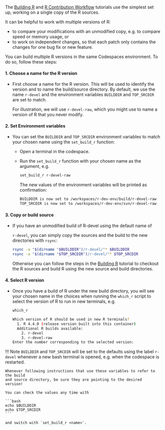 The [Building R](./building_r.md) and [R Contribution Workflow](./building_r.md)
tutorials use the simplest set up, working on a single copy of the R sources.

It can be helpful to work with multiple versions of R:

- to compare your modifications with an unmodified copy, e.g. to compare speed
    or memory usage, or
- to work on independent changes, so that each patch only contains the changes
    for one bug fix or new feature.

You can build multiple R versions in the same Codespaces environment. To do so, follow these steps:


#### 1. Choose a name for the R version
-   First choose a name for the R version. This will be used to identify
    the version and to name the build/source directory. By default, we
    use the name `r-devel` and the environment variables `BUILDDIR` and
    `TOP_SRCDIR` are set to match.


    For illustration, we will use `r-devel-raw`, which you might use to name a
    version of R that you never modify.

#### 2.  Set Environment variables
-   You can set the `BUILDDIR` and `TOP_SRCDIR` environment variables to
    match your chosen name using the `set_build_r` function:


    - Open a terminal in the codespace.

    - Run the `set_build_r` function with your chosen name as the argument, e.g.

        ```bash
        set_build_r r-devel-raw
        ```

        The new values of the environment variables will be printed as
        confirmation:

        ```bash
        BUILDDIR is now set to /workspaces/r-dev-env/build/r-devel-raw
        TOP_SRCDIR is now set to /workspaces/r-dev-env/svn/r-devel-raw
        ```

        
#### 3.  Copy or build source
-   If you have an unmodified build of R-devel using the default name of

    `r-devel`, you can simply copy the sources and the build to the new
    directories with `rsync`:

    ```bash
    rsync -a "$(dirname "$BUILDDIR")/r-devel/"* $BUILDDIR
    rsync -a "$(dirname "$TOP_SRCDIR")/r-devel/"* $TOP_SRCDIR
    ```

    Otherwise you can follow the steps in the [Building R](./building_r.md)
    tutorial to checkout the R sources and build R using the new source and
    build directories.

#### 4.  Select R version
-   Once you have a build of R under the new build directory, you will see
    your chosen name in the choices when running the `which_r` script to 
    select the version of R to run in new terminals, e.g.


    ```bash
    which_r
    ```

    ```bash
    Which version of R should be used in new R terminals?
      1. R 4.4.0 (release version built into this container)
      Additional R builds available:
        2. r-devel
        3. r-devel-raw
    Enter the number corresponding to the selected version:
    ```

<!-- markdownlint-disable MD046 -->
!!! Note
    `BUILDDIR` and `TOP_SRCDIR` will be set to the defaults using the label `r-devel`
    whenever a new bash terminal is opened, e.g. when the codespace is restarted.

    Whenever following instructions that use these variables to refer to the build
    and source directory, be sure they are pointing to the desired version!

    You can check the values any time with

    ```bash
    echo $BUILDDIR
    echo $TOP_SRCDIR
    ```

    and switch with `set_build_r <name>`.
<!-- markdownlint-enable MD046 -->
